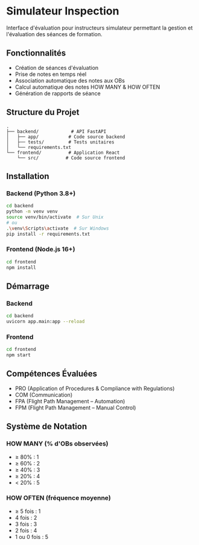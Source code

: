 # Simulateur Inspection

Interface d'évaluation pour instructeurs simulateur permettant la gestion et l'évaluation des séances de formation.

## Fonctionnalités

- Création de séances d'évaluation
- Prise de notes en temps réel
- Association automatique des notes aux OBs
- Calcul automatique des notes HOW MANY & HOW OFTEN
- Génération de rapports de séance

## Structure du Projet

```
.
├── backend/            # API FastAPI
│   ├── app/           # Code source backend
│   ├── tests/         # Tests unitaires
│   └── requirements.txt
└── frontend/          # Application React
    └── src/          # Code source frontend
```

## Installation

### Backend (Python 3.8+)

```bash
cd backend
python -m venv venv
source venv/bin/activate  # Sur Unix
# ou
.\venv\Scripts\activate  # Sur Windows
pip install -r requirements.txt
```

### Frontend (Node.js 16+)

```bash
cd frontend
npm install
```

## Démarrage

### Backend
```bash
cd backend
uvicorn app.main:app --reload
```

### Frontend
```bash
cd frontend
npm start
```

## Compétences Évaluées

- PRO (Application of Procedures & Compliance with Regulations)
- COM (Communication)
- FPA (Flight Path Management – Automation)
- FPM (Flight Path Management – Manual Control)

## Système de Notation

### HOW MANY (% d'OBs observées)
- ≥ 80% : 1
- ≥ 60% : 2
- ≥ 40% : 3
- ≥ 20% : 4
- < 20% : 5

### HOW OFTEN (fréquence moyenne)
- ≥ 5 fois : 1
- 4 fois : 2
- 3 fois : 3
- 2 fois : 4
- 1 ou 0 fois : 5 